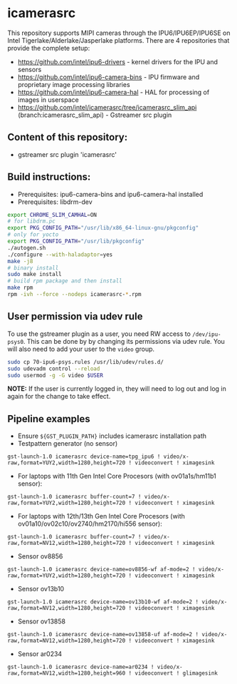 # icamerasrc

This repository supports MIPI cameras through the IPU6/IPU6EP/IPU6SE on Intel Tigerlake/Alderlake/Jasperlake platforms. There are 4 repositories that provide the complete setup:

- https://github.com/intel/ipu6-drivers - kernel drivers for the IPU and sensors
- https://github.com/intel/ipu6-camera-bins - IPU firmware and proprietary image processing libraries
- https://github.com/intel/ipu6-camera-hal - HAL for processing of images in userspace
- https://github.com/intel/icamerasrc/tree/icamerasrc_slim_api (branch:icamerasrc_slim_api) - Gstreamer src plugin

## Content of this repository:
* gstreamer src plugin 'icamerasrc'

## Build instructions:
* Prerequisites: ipu6-camera-bins and ipu6-camera-hal installed 
* Prerequisites: libdrm-dev

```sh
export CHROME_SLIM_CAMHAL=ON
# for libdrm.pc
export PKG_CONFIG_PATH="/usr/lib/x86_64-linux-gnu/pkgconfig"
# only for yocto
export PKG_CONFIG_PATH="/usr/lib/pkgconfig"
./autogen.sh
./configure --with-haladaptor=yes
make -j8
# binary install
sudo make install
# build rpm package and then install
make rpm
rpm -ivh --force --nodeps icamerasrc-*.rpm
```

## User permission via udev rule
To use the gstreamer plugin as a user, you need RW access to `/dev/ipu-psys0`. This can be done by
by changing its permissions via udev rule. You will also need to add your user to the `video` group.

```sh
sudo cp 70-ipu6-psys.rules /usr/lib/udev/rules.d/
sudo udevadm control --reload
sudo usermod -g -G video $USER
```
**NOTE:** If the user is currently logged in, they will need to log out and log in again for the
change to take effect.

## Pipeline examples
* Ensure `${GST_PLUGIN_PATH}` includes icamerasrc installation path
* Testpattern generator (no sensor)
```
gst-launch-1.0 icamerasrc device-name=tpg_ipu6 ! video/x-raw,format=YUY2,width=1280,height=720 ! videoconvert ! ximagesink
```

* For laptops with 11th Gen Intel Core Procesors (with ov01a1s/hm11b1 sensor):
```
gst-launch-1.0 icamerasrc buffer-count=7 ! video/x-raw,format=YUY2,width=1280,height=720 ! videoconvert ! ximagesink
```

* For laptops with 12th/13th Gen Intel Core Procesors (with ov01a10/ov02c10/ov2740/hm2170/hi556 sensor):
```
gst-launch-1.0 icamerasrc buffer-count=7 ! video/x-raw,format=NV12,width=1280,height=720 ! videoconvert ! ximagesink
```

* Sensor ov8856
```
gst-launch-1.0 icamerasrc device-name=ov8856-wf af-mode=2 ! video/x-raw,format=YUY2,width=1280,height=720 ! videoconvert ! ximagesink
```

* Sensor ov13b10
```
gst-launch-1.0 icamerasrc device-name=ov13b10-wf af-mode=2 ! video/x-raw,format=NV12,width=1280,height=720 ! videoconvert ! ximagesink
```

* Sensor ov13858
```
gst-launch-1.0 icamerasrc device-name=ov13858-uf af-mode=2 ! video/x-raw,format=NV12,width=1280,height=720 ! videoconvert ! ximagesink
```

* Sensor ar0234
```
gst-launch-1.0 icamerasrc device-name=ar0234 ! video/x-raw,format=NV12,width=1280,height=960 ! videoconvert ! glimagesink
```
